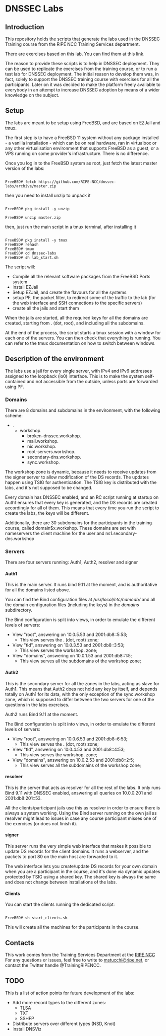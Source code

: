 
# DNSSEC Labs

## Introduction

This repository holds the scripts that generate the labs used in the DNSSEC Training course from the RIPE NCC Training Services department.

There are exercises based on this lab.  You can find them at this link.

The reason to provide these scripts is to help in DNSSEC deployment.  They can be used to replicate the exercises from the training course, or to run a test lab for DNSSEC deployment.  The initial reason to develop them was, in fact, solely to support the DNSSEC training course with exercises for all the participants.  Later on it was decided to make the platform freely available to everybody in an attempt to increase DNSSEC adoption by means of a wider knowledge on the subject.

## Setup

The labs are meant to be setup using FreeBSD, and are based on EZJail and tmux.

The first step is to have a FreeBSD 11 system without any package installed - a vanilla installation - which can be on real hardware, ran in virtualbox or any other virtualisation environment that supports FreeBSD as a guest, or a VPS running on some provider's infrastructure.  There is no difference.

Once you log in to the FreeBSD system as root, just fetch the latest master version of the labs:

```shell

FreeBSD# fetch https://github.com/RIPE-NCC/dnssec-labs/archive/master.zip

```

then you need to install unzip to unpack it

```shell

FreeBSD# pkg install -y unzip

FreeBSD# unzip master.zip

```

then, just run the main script in a tmux terminal, after installing it

```shell

FreeBSD# pkg install -y tmux
FreeBSD# rehash
FreeBSD# tmux
FreeBSD# cd dnssec-labs
FreeBSD# sh lab_start.sh

```

The script will:

- Compile all the relevant software packages from the FreeBSD Ports system
- Install EZJail
- Setup EZJail, and create the flavours for all the systems
- setup PF, the packet filter, to redirect some of the traffic to the lab (for the web interface and SSH connections to the specific servers)
- create all the jails and start them

When the jails are started, all the required keys for all the domains are created, starting from . (dot, root), and including all the subdomains.

At the end of the process, the script starts a tmux session with a window for each one of the servers.  You can then check that everything is running.  You can refer to the tmux documentation on how to switch between windows.

## Description of the environment

The labs use a jail for every single server, with IPv4 and IPv6 addresses assigned to the loopback (lo0) interface.  This is to make the system self-contained and not accessible from the outside, unless ports are forwarded using PF.

### Domains

There are 8 domains and subdomains in the environment, with the following scheme:

- .
  - workshop.
    - broken-dnssec.workshop.
    - mail.workshop.
    - nic.workshop.
    - root-servers.workshop.
    - secondary-dns.workshop.
    - sync.workshop.

The workshop zone is dynamic, because it needs to receive updates from the signer server to allow modification of the DS records.  The updates happen using TSIG for authentication.  The TSIG key is distributed with the labs, and it's not supposed to be changed.

Every domain has DNSSEC enabled, and an RC script running at startup on Auth1 ensures that every key is generated, and the DS records are created accordingly for all of them.  This means that every time you run the script to create the labs, the keys will be different.

Additionally, there are 30 subdomains for the participants in the training course, called domain$x.workshop.  These domains are set with nameservers the client machine for the user and ns1.secondary-dns.workshop

### Servers

There are four servers running: Auth1, Auth2, resolver and signer

#### Auth1

This is the main server.  It runs bind 9.11 at the moment, and is authoritative for all the domains listed above.

You can find the Bind configuration files at _/usr/local/etc/namedb/_ and all the domain configuration files (including the keys) in the _domains_ subdirectory.

The Bind configuration is split into views, in order to emulate the different levels of servers:

- View "root", answering on 10.0.5.53 and 2001:db8::5:53;
	- This view serves the . (dot, root) zone;
- View "tld", answering on 10.0.3.53 and 2001:db8::3:53;
	- This view serves the workshop. zone;
- View "domains", answering on 10.0.1.53 and 2001:db8::1:5;
	- This view serves all the subdomains of the workshop zone;


#### Auth2

This is the secondary server for all the zones in the labs, acting as slave for Auth1.  This means that Auth2 does not hold any key by itself, and depends totally on Auth1 for its data, with the only exception of the sync.workshop zone, which is supposed to differ between the two servers for one of the questions in the labs exercises.

Auth2 runs Bind 9.11 at the moment.

The Bind configuration is split into views, in order to emulate the different levels of servers:

- View "root", answering on 10.0.6.53 and 2001:db8::6:53;
	- This view serves the . (dot, root) zone;
- View "tld", answering on 10.0.4.53 and 2001:db8::4:53;
	- This view serves the workshop. zone;
- View "domains", answering on 10.0.2.53 and 2001:db8::2:5;
	- This view serves all the subdomains of the workshop zone;


#### resolver

This is the server that acts as resolver for all the rest of the labs.  It only runs Bind 9.11 with DNSSEC enabled, answering all queries on 10.0.0.201 and 2001:db8:201::53.

All the clients/participant jails use this as resolver in order to ensure there is always a system working.  Using the Bind server running on the own jail as resolver might lead to issues in case any course participant misses one of the exercises (or does not finish it).

#### signer

This server runs the very simple web interface that makes it possible to update DS records for the client domains.  It runs a webserver, and the packets to port 80 on the main host are forwarded to it.

The web interface lets you create/update DS records for your own domain when you are a participant in the course, and it's done via dynamic updates protected by TSIG using a shared key.  The shared key is always the same and does not change between installations of the labs.

#### Clients

You can start the clients running the dedicated script:

```

FreeBSD# sh start_clients.sh

```

This will create all the machines for the participants in the course. 

## Contacts

This work comes from the Training Services Department at the [RIPE NCC](https://www.ripe.net)
For any questions or issues, feel free to write to mstucchi@ripe.net, or contact the Twitter handle @TrainingRIPENCC.

## TODO

This is a list of action points for future development of the labs:

- Add more record types to the different zones:
	- TLSA
	- TXT
	- SSHFP
- Distribute servers over different types (NSD, Knot)
- Install DNSViz
